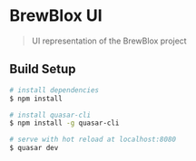 # BrewBlox UI

> UI representation of the BrewBlox project

## Build Setup

``` bash
# install dependencies
$ npm install

# install quasar-cli
$ npm install -g quasar-cli

# serve with hot reload at localhost:8080
$ quasar dev
```
